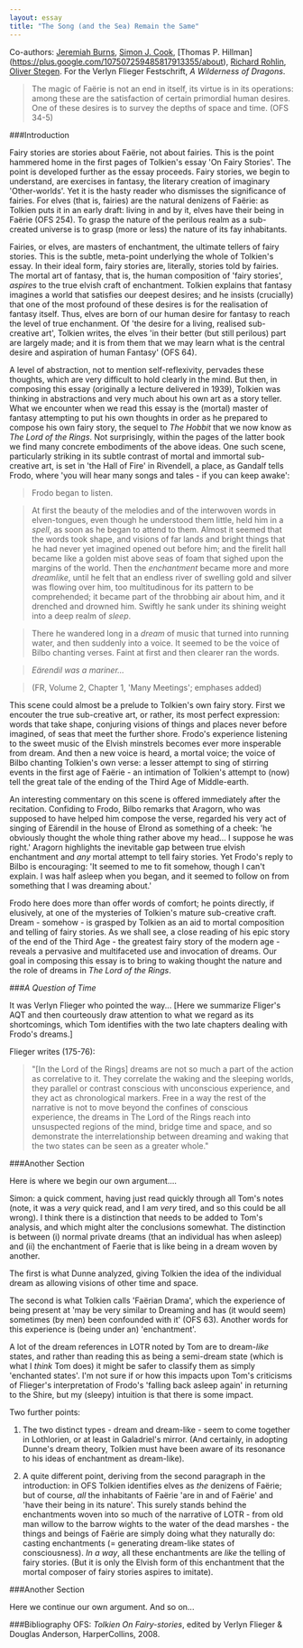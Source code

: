 ```yaml
---
layout: essay
title: "The Song (and the Sea) Remain the Same"
---
```

Co-authors: [Jeremiah Burns](https://plus.google.com/+JeremiahBurns/about), [Simon J. Cook](https://plus.google.com/+simoncook/about), [Thomas P. Hillman] (https://plus.google.com/107507259485817913355/about), [Richard Rohlin](https://plus.google.com/+RichardRohlin/about), [Oliver Stegen](https://plus.google.com/+OliverStegen/about). For the Verlyn Flieger Festschrift, *A Wilderness of Dragons*.


>The magic of Faërie is not an end in itself, its virtue is in its operations: among these are the satisfaction of certain primordial human desires. One of these desires is to survey the depths of space and time. (OFS 34-5)

###Introduction

Fairy stories are stories about Faërie, not about fairies. This is the point hammered home in the first pages of Tolkien's essay 'On Fairy Stories'. The point is developed further as the essay proceeds. Fairy stories, we begin to understand, are exercises in fantasy, the literary creation of  imaginary 'Other-worlds'. Yet it is the hasty reader who dismisses the significance of fairies. For elves (that is, fairies) are the natural denizens of Faërie: as Tolkien puts it in an early draft: living in and by it, elves have their being in Faërie (OFS 254). To grasp the nature of the perilous realm as a sub-created universe is to grasp (more or less) the nature of its fay inhabitants.

Fairies, or elves, are masters of enchantment, the ultimate tellers of fairy stories. This is the subtle, meta-point underlying the whole of Tolkien's essay. In their ideal form, fairy stories are, literally, stories told by fairies. The mortal art of fantasy, that is, the human composition of 'fairy stories', *aspires* to the true elvish craft of enchantment. Tolkien explains that fantasy imagines a world that satisfies our deepest desires; and he insists (crucially) that one of the most profound of these desires is for the realisation of fantasy itself. Thus, elves are born of our human desire for fantasy to reach the level of true enchanment. Of 'the desire for a living, realised sub-creative art', Tolkien writes, the elves 'in their better (but still perilous) part are largely made; and it is from them that we may learn what is the central desire and aspiration of human Fantasy' (OFS 64).

A level of abstraction, not to mention self-reflexivity, pervades these thoughts, which are very difficult to hold clearly in the mind. But then, in composing this essay (originally a lecture delivered in 1939), Tolkien was thinking in abstractions and very much about his own art as a story teller. What we encounter when we read this essay is the (mortal) master of fantasy attempting to put his own thoughts in order as he prepared to compose his own fairy story, the sequel to *The Hobbit* that we now know as *The Lord of the Rings*. Not surprisingly, within the pages of the latter book we find many concrete embodiments of the above ideas. One such scene, particularly striking in its subtle contrast of mortal and immortal sub-creative art, is set in 'the Hall of Fire' in Rivendell, a place, as Gandalf tells Frodo, where 'you will hear many songs and tales - if you can keep awake':

>Frodo began to listen.  

>At first the beauty of the melodies and of the interwoven words in elven-tongues, even though he understood them little, held him in a *spell*, as soon as he began to attend to them. Almost it seemed that the words took shape, and visions of far lands and bright things that he had never yet imagined opened out before him; and the firelit hall became like a golden mist above seas of foam that sighed upon the margins of the world. Then the *enchantment* became more and more *dreamlike*, until he felt that an endless river of swelling gold and silver was flowing over him, too multitudinous for its pattern to be comprehended; it became part of the throbbing air about him, and it drenched and drowned him. Swiftly he sank under its shining weight into a deep realm of *sleep*. 

>There he wandered long in a *dream* of music that turned into running water, and then suddenly into a voice. It seemed to be the voice of Bilbo chanting verses. Faint at first and then clearer ran the words.  

>*Eärendil was a mariner...*      

>(FR, Volume 2, Chapter 1, 'Many Meetings'; emphases added)   

This scene could almost be a prelude to Tolkien's own fairy story. First we encouter the true sub-creative art, or rather, its most perfect expression: words that take shape, conjuring visions of things and places never before imagined, of seas that meet the further shore. Frodo's experience listening to the sweet music of the Elvish minstrels becomes ever more insperable from dream. And then a new voice is heard, a mortal voice; the voice of Bilbo chanting Tolkien's own verse: a lesser attempt to sing of stirring events in the first age of Faërie - an intimation of Tolkien's attempt to (now) tell the great tale of the ending of the Third Age of Middle-earth.

An interesting commentary on this scene is offered immediately after the recitation. Confiding to Frodo, Bilbo remarks that Aragorn, who was supposed to have helped him compose the verse, regarded his very act of singing of Eärendil in the house of Elrond as something of a cheek: 'he obviously thought the whole thing rather above my head... I suppose he was right.' Aragorn highlights the inevitable gap between true elvish enchantment and *any* mortal attempt to tell fairy stories. Yet Frodo's reply to Bilbo is encouraging: 'It seemed to me to fit somehow, though I can't explain. I was half asleep when you began, and it seemed to follow on from something that I was dreaming about.' 

Frodo here does more than offer words of comfort; he points directly, if elusively, at one of the mysteries of Tolkien's mature sub-creative craft. Dream - somehow - is grasped by Tolkien as an aid to mortal composition and telling of fairy stories. As we shall see, a close reading of his epic story of the end of the Third Age  - the greatest fairy story of the modern age - reveals a pervasive and multifaceted use and invocation of dreams. Our goal in composing this essay is to bring to waking thought the nature and the role of dreams in *The Lord of the Rings*.


###*A Question of Time*

It was Verlyn Flieger who pointed the way... 
[Here we summarize Fliger's AQT and then courteously draw attention to what we regard as its shortcomings, which Tom identifies with the two late chapters dealing with Frodo's dreams.]

Flieger writes (175-76):

>"[In the Lord of the Rings] dreams are not so much a part of the action as correlative to it.  They correlate the waking and the sleeping worlds, they parallel or contrast conscious with unconscious experience, and they act as chronological markers. Free in a way the rest of the narrative is not to move beyond the confines of conscious experience, the dreams in The Lord of the Rings reach into unsuspected regions of the mind, bridge time and space, and so demonstrate the interrelationship between dreaming and waking that the two states can be seen as a greater whole."




###Another Section

Here is where we begin our own argument....

Simon: a quick comment, having just read quickly through all Tom's notes (note, it was a *very* quick read, and I am *very* tired, and so this could be all wrong). I think there is a distinction that needs to be added to Tom's analysis, and which might alter the conclusions somewhat. The distinction is between (i) normal private dreams (that an individual has when asleep) and (ii) the enchantment of Faerie that is like being in a dream woven by another.

The first is what Dunne analyzed, giving Tolkien the idea of the individual dream as allowing visions of other time and space.

The second is what Tolkien calls 'Faërian Drama', which the experience of being present at 'may be very similar to Dreaming and has (it would seem) sometimes (by men) been confounded with it' (OFS 63). Another words for this experience is (being under an) 'enchantment'.

A lot of the dream references in LOTR noted by Tom are to dream-*like* states, and rather than reading this as being a semi-dream state (which is what I *think* Tom does) it might be safer to classify them as simply 'enchanted states'. I'm not sure if or how this impacts upon Tom's criticisms of Flieger's interpretation of Frodo's 'falling back asleep again' in returning to the Shire, but my (sleepy) intuition is that there is some impact.

Two further points:

1. The two distinct types - dream and dream-like - seem to come together in Lothlorien, or at least in Galadriel's mirror. (And certainly, in adopting Dunne's dream theory, Tolkien must have been aware of its resonance to his ideas of enchantment as dream-like).

2. A quite different point, deriving from the second paragraph in the introduction: in OFS Tolkien identifies elves as *the* denizens of Faërie; but of course, *all* the inhabitants of Faërie 'are in and of Faërie' and 'have their being in its nature'. This surely stands behind the enchantments woven into so much of the narrative of LOTR - from old man willow to the barrow wights to the water of the dead marshes - the things and beings of Faërie are simply doing what they naturally do: casting enchantments (= generating dream-like states of consciousness). *In a way*, all these enchantments are *like* the telling of fairy stories. (But it is only the Elvish form of this enchantment that the mortal composer of fairy stories aspires to imitate).



###Another Section

Here we continue our own argument. And so on...


###Bibliography
OFS: *Tolkien On Fairy-stories*, edited by Verlyn Flieger & Douglas Anderson, HarperCollins, 2008.


